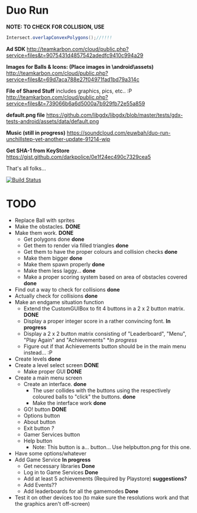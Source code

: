 Duo Run
=======

**NOTE: TO CHECK FOR COLLISION, USE**
```java
Intersect.overlapConvexPolygons();//!!!!
```

**Ad SDK**
http://teamkarbon.com/cloud/public.php?service=files&t=9075431d4857542adedfc9410c994a29

**Images for Balls & Icons: (Place images in \android\assets)**
http://teamkarbon.com/cloud/public.php?service=files&t=69d7aca788e27f04971fad1bd79a314c

**File of Shared Stuff** includes graphics, pics, etc.. :P
http://teamkarbon.com/cloud/public.php?service=files&t=739066b6a6d5000a7b929fb72e55a859

**default.png file**
https://github.com/libgdx/libgdx/blob/master/tests/gdx-tests-android/assets/data/default.png

**Music (still in progress)**
https://soundcloud.com/euwbah/duo-run-unchillstep-yet-another-update-91214-wip

**Get SHA-1 from KeyStore**
https://gist.github.com/darkpolice/0e1f24ec490c7329cea5

That's all folks...

[![Build Status](https://travis-ci.org/TeamKarbonOfficial/GDXTest.svg?branch=master)](https://travis-ci.org/TeamKarbonOfficial/GDXTest)

TODO
=======
- Replace Ball with sprites
- Make the obstacles.  **DONE**
- Make them work. **DONE**
    - Get polygons done **done**
    - Get them to render via filled triangles **done**
    - Get them to have the proper colours and collision checks **done**
    - Make them bigger **done**
    - Make them spawn properly **done**
    - Make them less laggy...  **done**
    - Make a proper scoring system based on area of obstacles covered **done**
- Find out a way to check for collisions **done**
- Actually check for collisions **done**
- Make an endgame situation function
    - Extend the CustomGUIBox to fit 4 buttons in a 2 x 2 button matrix. **DONE**
    - Display a proper integer score in a rather convincing font. **In progress**
    - Display a 2 x 2 button matrix consisting of "Leaderboard", "Menu", "Play Again" and "Achievements" **In progress*
    - Figure out if that Achievements button should be in the main menu instead... :P
- Create levels **done**
- Create a level select screen **DONE**
    - Make proper GUI **DONE**
- Create a main menu screen
    - Create an interface. **done**
        - The user collides with the buttons using the respectively coloured balls to "click" the buttons. **done**
        - Make the interface work **done**
    - GO! button **DONE**
    - Options button
    - About button
    - Exit button *?*
    - Gamer Services button
    - Help button
        - Note: This button is a... button... Use helpbutton.png for this one.
- Have some options/whatever
- Add Game Service **In progress**
    - Get necessary libraries **Done**
    - Log in to Game Services **Done**
    - Add at least 5 achievements (Required by Playstore) **suggestions?**
    - Add Events??
    - Add leaderboards for all the gamemodes **Done**
- Test it on other devices too (to make sure the resolutions work and that the graphics aren't off-screen)
